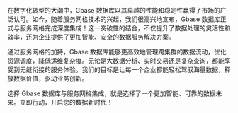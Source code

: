 在数字化转型的大潮中，Gbase 数据库以其卓越的性能和稳定性赢得了市场的广泛认可。如今，随着服务网格技术的兴起，我们很高兴地宣布，Gbase 数据库正式与服务网格完成深度集成！这一突破性的结合，不仅提升了数据处理的灵活性和效率，还为企业提供了更加智能、安全的数据服务解决方案。

通过服务网格的加持，Gbase 数据库能够更高效地管理跨集群的数据流动，优化资源调度，降低运维复杂度。无论是大数据分析、实时交易还是复杂查询，都能享受到无缝衔接的服务体验。我们的目标是让每一个企业都能轻松驾驭海量数据，释放数据价值，驱动业务创新。

选择 Gbase 数据库与服务网格集成，就是选择了一个更加智能、可靠的数据未来。立即行动，开启您的数据新时代！